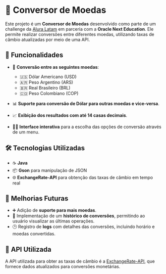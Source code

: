 # 💱 Conversor de Moedas

Este projeto é um **Conversor de Moedas** desenvolvido como parte de um challenge da [Alura Latam](https://www.aluracursos.com/) em parceria com a **Oracle Next Education**. Ele permite realizar conversões entre diferentes moedas, utilizando taxas de câmbio atualizadas por meio de uma API.

## 🌟 Funcionalidades

- 🔄 **Conversão entre as seguintes moedas**:
    - 🇺🇸 Dólar Americano (USD)
    - 🇦🇷 Peso Argentino (ARS)
    - 🇧🇷 Real Brasileiro (BRL)
    - 🇨🇴 Peso Colombiano (COP)

- 📊 **Suporte para conversão de Dólar para outras moedas e vice-versa**.
- 📈 **Exibição dos resultados com até 14 casas decimais**.
- 🧑‍💻 **Interface interativa** para a escolha das opções de conversão através de um menu.

## 🛠️ Tecnologias Utilizadas

- ☕ **Java**
- 📦 **Gson** para manipulação de JSON
- 🌐 **ExchangeRate-API** para obtenção das taxas de câmbio em tempo real

## 🚀 Melhorias Futuras

- ➕ Adição de **suporte para mais moedas**.
- 📝 Implementação de um **histórico de conversões**, permitindo ao usuário visualizar as últimas operações.
- 🕒 Registro de **logs** com detalhes das conversões, incluindo horário e moedas convertidas.

## 📡 API Utilizada

A API utilizada para obter as taxas de câmbio é a [ExchangeRate-API](https://www.exchangerate-api.com/), que fornece dados atualizados para conversões monetárias.
